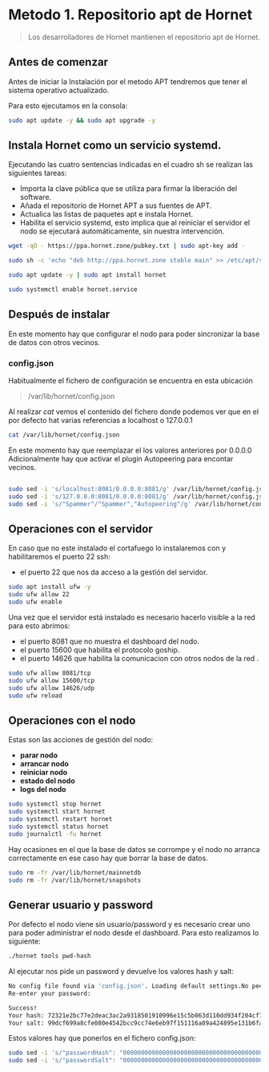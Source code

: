 # Metodo 1. Repositorio apt de Hornet

> Los desarrolladores de Hornet mantienen el repositorio apt de Hornet.

## Antes de comenzar

Antes de iniciar la Instalación por el metodo APT tendremos que tener el sistema operativo actualizado.

Para esto ejecutamos en la consola:

```sh
sudo apt update -y && sudo apt upgrade -y
```

## Instala Hornet como un servicio systemd.

Ejecutando las cuatro sentencias indicadas en el cuadro sh se realizan las siguientes tareas:

- Importa la clave pública que se utiliza para firmar la liberación del software.
- Añada el repositorio de Hornet APT a sus fuentes de APT.
- Actualica las listas de paquetes apt e instala Hornet.
- Habilita el servicio systemd, esto implica que al reiniciar el servidor el nodo se ejecutará automáticamente, sin nuestra intervención.

```sh
wget -qO - https://ppa.hornet.zone/pubkey.txt | sudo apt-key add -

sudo sh -c 'echo "deb http://ppa.hornet.zone stable main" >> /etc/apt/sources.list.d/hornet.list'

sudo apt update -y | sudo apt install hornet

sudo systemctl enable hornet.service
```

## Después de instalar

En este momento hay que configurar el nodo para poder sincronizar la base de datos con otros vecinos.

### config.json

Habitualmente el fichero de configuración se encuentra en esta ubicación
> /var/lib/hornet/config.json

Al realizar _cat_ vemos el contenido del fichero donde podemos ver que en el por defecto hat varias referencias a localhost o 127.0.0.1

```sh
cat /var/lib/hornet/config.json
```

En este momento hay que reemplazar el los valores anteriores por 0.0.0.0
Adicionalmente hay que activar el plugin Autopeering para encontar vecinos.

```sh

sudo sed -i 's/localhost:8081/0.0.0.0:8081/g' /var/lib/hornet/config.json
sudo sed -i 's/127.0.0.0:8081/0.0.0.0:8081/g' /var/lib/hornet/config.json
sudo sed -i 's/"Spammer"/"Spammer","Autopeering"/g' /var/lib/hornet/config.json

```

## Operaciones con el servidor

En caso que no este instalado el cortafuego lo instalaremos con y habilitaremos el puerto 22 ssh:

- el puerto 22 que nos da acceso a la gestión del servidor.

```sh
sudo apt install ufw -y
sudo ufw allow 22
sudo ufw enable
```

Una vez que el servidor está instalado es necesario hacerlo visible a la red para esto abrimos:

- el puerto 8081 que no muestra el dashboard del nodo.
- el puerto 15600 que habilita el protocolo goship.
- el puerto 14626 que habilita la comunicacion con otros nodos de la red .

```sh
sudo ufw allow 8081/tcp
sudo ufw allow 15600/tcp
sudo ufw allow 14626/udp
sudo ufw reload
```

## Operaciones con el nodo

Estas son las acciones de gestión del nodo:

- __parar nodo__
- __arrancar nodo__
- __reiniciar nodo__
- __estado del nodo__
- __logs del nodo__

```sh
sudo systemctl stop hornet
sudo systemctl start hornet
sudo systemctl restart hornet
sudo systemctl status hornet
sudo journalctl -fu hornet
```

Hay ocasiones en el que la base de datos se corrompe y el nodo no arranca correctamente en ese caso hay que borrar la base de datos.

```sh
sudo rm -fr /var/lib/hornet/mainnetdb
sudo rm -fr /var/lib/hornet/snapshots
```

## Generar usuario y password

Por defecto el nodo viene sin usuario/password y es necesario crear uno para poder administrar el nodo desde el dashboard. Para esto realizamos lo siguiente:

```sh
./hornet tools pwd-hash
```

Al ejecutar nos pide un password y devuelve los valores hash y salt:

```sh
No config file found via 'config.json'. Loading default settings.No peering config file found via 'peering.json'. Loading default settings.No profiles config file found via 'profiles.json'. Loading default settings.Enter a password:
Re-enter your password:

Success!
Your hash: 72321e2bc77e2deac3ac2a9318501910996e15c5b063d110dd934f204cf72ac0
Your salt: 99dcf699a8cfe080e4542bcc9cc74e6eb97f151116a89a424895e131b6fa8ef0
```

Estos valores hay que ponerlos en el fichero config.json:

```sh
sudo sed -i 's/"passwordHash": "0000000000000000000000000000000000000000000000000000000000000000"/"passwordHash": "72321e2bc77e2deac3ac2a9318501910996e15c5b063d110dd934f204cf72ac0"/g' /var/lib/hornet/config.json
sudo sed -i 's/"passwordSalt": "0000000000000000000000000000000000000000000000000000000000000000"/"passwordSalt": "99dcf699a8cfe080e4542bcc9cc74e6eb97f151116a89a424895e131b6fa8ef0"/g' /var/lib/hornet/config.json
```
